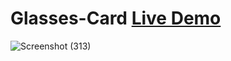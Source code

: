 # Glasses-Card [Live Demo](https://ahmedtajalsir.github.io/Glasses-Card)
![Screenshot (313)](https://user-images.githubusercontent.com/73963149/128565894-dfc2e3e1-ea7b-4241-b2f8-a666cde30079.png)
